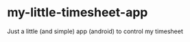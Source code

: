 my-little-timesheet-app
=======================

Just a little (and simple) app (android) to control my timesheet 
